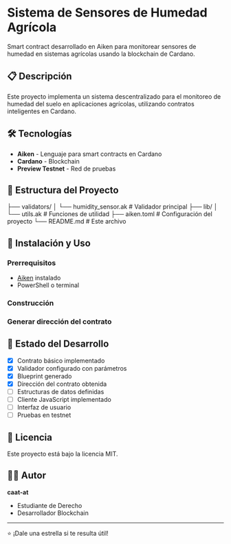 ﻿# Sistema de Sensores de Humedad Agrícola

Smart contract desarrollado en Aiken para monitorear sensores de humedad en sistemas agrícolas usando la blockchain de Cardano.

## 📋 Descripción

Este proyecto implementa un sistema descentralizado para el monitoreo de humedad del suelo en aplicaciones agrícolas, utilizando contratos inteligentes en Cardano.

## 🛠️ Tecnologías

- **Aiken** - Lenguaje para smart contracts en Cardano
- **Cardano** - Blockchain
- **Preview Testnet** - Red de pruebas

## 📁 Estructura del Proyecto


├── validators/
│ └── humidity_sensor.ak # Validador principal
├── lib/
│ └── utils.ak # Funciones de utilidad
├── aiken.toml # Configuración del proyecto
└── README.md # Este archivo


## 🚀 Instalación y Uso

### Prerrequisitos
- [Aiken](https://aiken-lang.org/) instalado
- PowerShell o terminal

### Construcción


### Generar dirección del contrato


## 🔧 Estado del Desarrollo

- [x] Contrato básico implementado
- [x] Validador configurado con parámetros
- [x] Blueprint generado
- [x] Dirección del contrato obtenida
- [ ] Estructuras de datos definidas
- [ ] Cliente JavaScript implementado
- [ ] Interfaz de usuario
- [ ] Pruebas en testnet

## 📄 Licencia

Este proyecto está bajo la licencia MIT.

## 👨‍💻 Autor

**caat-at**
- Estudiante de Derecho
- Desarrollador Blockchain

---
⭐ ¡Dale una estrella si te resulta útil!
